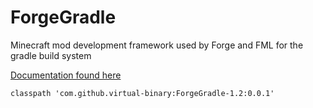 ForgeGradle
===========

Minecraft mod development framework used by Forge and FML for the gradle build system

[Documentation found here](http://forgegradle.readthedocs.org/)


`classpath 'com.github.virtual-binary:ForgeGradle-1.2:0.0.1'`
